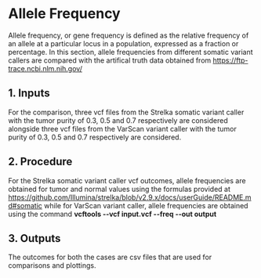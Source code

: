 # Allele Frequency

Allele frequency, or gene frequency is defined as the relative frequency of an allele at a particular locus in a population, expressed as a fraction or percentage. In this section, allele frequencies from different somatic variant callers are compared with the artifical truth data obtained from https://ftp-trace.ncbi.nlm.nih.gov/

## 1. Inputs

For the comparison, three vcf files from the Strelka somatic variant caller with the tumor purity of 0.3, 0.5 and 0.7 respectively are considered alongside three vcf files from the VarScan variant caller with the tumor purity of 0.3, 0.5 and 0.7 respectively are considered.

## 2. Procedure

For the Strelka somatic variant caller vcf outcomes, allele frequencies are obtained for tumor and normal values using the formulas provided at https://github.com/Illumina/strelka/blob/v2.9.x/docs/userGuide/README.md#somatic while for VarScan variant caller, allele frequencies are obtained using the command **vcftools --vcf input.vcf --freq --out output**

## 3. Outputs

The outcomes for both the cases are csv files that are used for comparisons and plottings.

